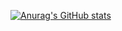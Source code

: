 [![Anurag's GitHub stats](https://github-readme-stats.vercel.app/api?username=USED255&count_private=true&locale=de&text_color=FFFFFF&title_color=FFFFFF&bg_color=DEG,F761A1,8C1BAB)](https://github.com/anuraghazra/github-readme-stats)
